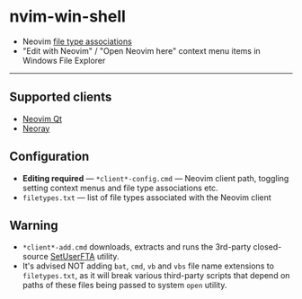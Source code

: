 # nvim-win-shell

- Neovim [file type associations](filetypes.txt)
- "Edit with Neovim" / "Open Neovim here" context menu items in Windows File Explorer

---

## Supported clients
- [Neovim Qt](https://github.com/equalsraf/neovim-qt)
- [Neoray](https://github.com/hismailbulut/neoray)

## Configuration

-  **Editing required** — `*client*-config.cmd` — Neovim client path, toggling setting context menus and file type associations etc. 
- `filetypes.txt` — list of file types associated with the Neovim client

## Warning

- `*client*-add.cmd` downloads, extracts and runs the 3rd-party closed-source [SetUserFTA](https://kolbi.cz/blog/2017/10/25/setuserfta-userchoice-hash-defeated-set-file-type-associations-per-user/) utility.
- It's advised NOT adding `bat`, `cmd`, `vb` and `vbs` file name extensions to `filetypes.txt`, as it will break various third-party scripts that depend on paths of these files being passed to system `open` utility.
